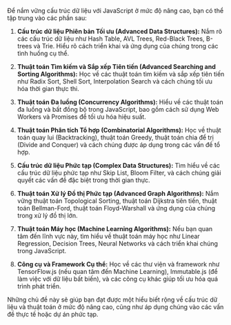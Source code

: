 Để nắm vững cấu trúc dữ liệu với JavaScript ở mức độ nâng cao, bạn có thể tập trung vào các phần sau:

1. **Cấu trúc dữ liệu Phiên bản Tối ưu (Advanced Data Structures):** Nắm rõ các cấu trúc dữ liệu như Hash Table, AVL Trees, Red-Black Trees, B-trees và Trie. Hiểu rõ cách triển khai và ứng dụng của chúng trong các tình huống cụ thể.

2. **Thuật toán Tìm kiếm và Sắp xếp Tiên tiến (Advanced Searching and Sorting Algorithms):** Học về các thuật toán tìm kiếm và sắp xếp tiên tiến như Radix Sort, Shell Sort, Interpolation Search và cách chúng tối ưu hóa thời gian thực thi.

3. **Thuật toán Đa luồng (Concurrency Algorithms):** Hiểu về các thuật toán đa luồng và bất đồng bộ trong JavaScript, bao gồm cách sử dụng Web Workers và Promises để tối ưu hóa hiệu suất.

4. **Thuật toán Phân tích Tổ hợp (Combinatorial Algorithms):** Học về thuật toán quay lui (Backtracking), thuật toán Greedy, thuật toán chia để trị (Divide and Conquer) và cách chúng được áp dụng trong các vấn đề tổ hợp.

5. **Cấu trúc dữ liệu Phức tạp (Complex Data Structures):** Tìm hiểu về các cấu trúc dữ liệu phức tạp như Skip List, Bloom Filter, và cách chúng giải quyết các vấn đề đặc biệt trong thời gian thực.

6. **Thuật toán Xử lý Đồ thị Phức tạp (Advanced Graph Algorithms):** Nắm vững thuật toán Topological Sorting, thuật toán Dijkstra tiên tiến, thuật toán Bellman-Ford, thuật toán Floyd-Warshall và ứng dụng của chúng trong xử lý đồ thị lớn.

7. **Thuật toán Máy học (Machine Learning Algorithms):** Nếu bạn quan tâm đến lĩnh vực này, tìm hiểu về thuật toán máy học như Linear Regression, Decision Trees, Neural Networks và cách triển khai chúng trong JavaScript.

8. **Công cụ và Framework Cụ thể:** Học về các thư viện và framework như TensorFlow.js (nếu quan tâm đến Machine Learning), Immutable.js (để làm việc với dữ liệu bất biến), và các công cụ khác giúp tối ưu hóa quá trình phát triển.

Những chủ đề này sẽ giúp bạn đạt được một hiểu biết rộng về cấu trúc dữ liệu và thuật toán ở mức độ nâng cao, cũng như áp dụng chúng vào các vấn đề thực tế hoặc dự án phức tạp.
